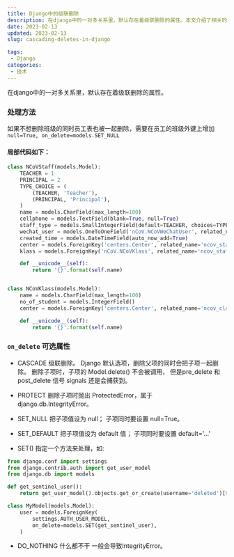 ```yaml
---
title: Django中的级联删除
description: 在django中的一对多关系里，默认存在着级联删除的属性。本文介绍了相关的属性设置。
date: 2023-02-13
updated: 2023-02-13
slug: cascading-deletes-in-django

tags:
 - Django
categories:
 - 技术
---
```

在django中的一对多关系里，默认存在着级联删除的属性。
### 处理方法
如果不想删除班级的同时员工表也被一起删除，需要在员工的班级外键上增加``` null=True, on_delete=models.SET_NULL```
#### 局部代码如下：
``` python .models.py {linenos=table,hl_lines=[14],linenostart=1}
class NCoVStaff(models.Model):
    TEACHER = 1
    PRINCIPAL = 2
    TYPE_CHOICE = (
        (TEACHER, 'Teacher'),
        (PRINCIPAL, 'Principal'),
    )
    name = models.CharField(max_length=100)
    cellphone = models.TextField(blank=True, null=True)
    staff_type = models.SmallIntegerField(default=TEACHER, choices=TYPE_CHOICE)
    wechat_user = models.OneToOneField('nCoV.NCoVWeChatUser', related_name='ncov_staff')
    created_time = models.DateTimeField(auto_now_add=True)
    center = models.ForeignKey('centers.Center', related_name='ncov_staff_center')
    klass = models.ForeignKey('nCoV.NCoVKlass', related_name='ncov_staff_klass', null=True, blank=True, on_delete=models.SET_NULL)

    def __unicode__(self):
        return '{}'.format(self.name)


class NCoVKlass(models.Model):
    name = models.CharField(max_length=100)
    no_of_student = models.IntegerField()
    center = models.ForeignKey('centers.Center', related_name='ncov_classes')

    def __unicode__(self):
        return '{}'.format(self.name)
```

### ```on_delete``` 可选属性
- CASCADE 
级联删除。 Django 默认选项，删除父项的同时会把子项一起删除。
删除子项时，子项的 Model.delete() 不会被调用， 但是pre_delete 和 post_delete 信号 signals 还是会捕获到。

- PROTECT
删除子项时抛出 ProtectedError，属于 django.db.IntegrityError。

- SET_NULL
把子项值设为 null； 子项同时要设置 null=True。

- SET_DEFAULT
把子项值设为 default 值； 子项同时要设置 default='...'

- SET()
指定一个方法来处理，如:
``` python {linenos=table,hl_lines=[11],linenostart=1}
from django.conf import settings
from django.contrib.auth import get_user_model
from django.db import models

def get_sentinel_user():
    return get_user_model().objects.get_or_create(username='deleted')[0]

class MyModel(models.Model):
    user = models.ForeignKey(
        settings.AUTH_USER_MODEL,
        on_delete=models.SET(get_sentinel_user),
    )
```
- DO_NOTHING
 什么都不干 一般会导致IntegrityError。